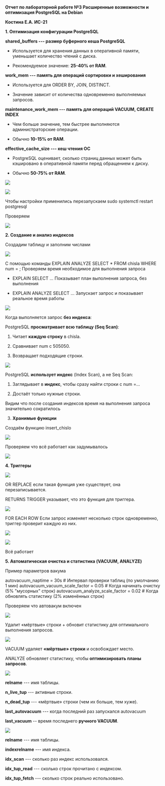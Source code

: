 **Отчет по лабораторной работе №3 Расширенные возможности и оптимизация
PostgreSQL на Debian**

**Костина Е.А. ИС-21**

**1. Оптимизация конфигурации PostgreSQL**

**shared_buffers --- размер буферного кеша PostgreSQL**

-   Используется для хранения данных в оперативной памяти, уменьшает
    количество чтений с диска.

-   Рекомендуемое значение: **25-40% от RAM**.

**work_mem --- память для операций сортировки и хеширования**

-   Используется для ORDER BY, JOIN, DISTINCT.

-   Значение зависит от количества одновременно выполняемых запросов.

**maintenance_work_mem --- память для операций VACUUM, CREATE INDEX**

-   Чем больше значение, тем быстрее выполняются администраторские
    операции.

-   Обычно **10-15% от RAM**.

**effective_cache_size --- кеш чтения ОС**

-   PostgreSQL оценивает, сколько страниц данных может быть кэшировано в
    оперативной памяти перед обращением к диску.

-   Обычно **50-75% от RAM**.

![](media/image1.png)

![](media/image2.png)

Чтобы настройки применились перезапускаем sudo systemctl restart
postgresql

Проверяем

![](media/image3.png)

**2. Создание и анализ индексов**

Создадим таблицу и заполним числами

![](media/image4.png)

С помощью команды EXPLAIN ANALYZE SELECT \* FROM chisla WHERE num = ;
Проверяем время необходимое для выполнения запроса

- EXPLAIN SELECT ...	Показывает план выполнения запроса, без выполнения

- EXPLAIN ANALYZE SELECT ...	Запускает запрос и показывает реальное время работы



![](media/image5.png)

Когда выполняется запрос **без индекса**:

PostgreSQL **просматривает всю таблицу (Seq Scan)**:

1.  Читает **каждую строку** в chisla.

2.  Сравнивает num с 505050.

3.  Возвращает подходящие строки.

![](media/image6.png)

PostgreSQL **использует индекс** (Index Scan), а не Seq Scan:

1.  Заглядывает в **индекс**, чтобы сразу найти строки с num =...

2.  Достаёт только нужные строки.

Видим что после создания индексов время на выполнения запроса
значительно сократилось




3.  **Хранимые функции**

Создаём функцию insert_chislo

![](media/image7.png)

Проверяем что всё работает как задумывалось

![](media/image8.png)

**4. Триггеры**

![](media/image9.png)

OR REPLACE если такая функция уже существует, она перезаписывается.

RETURNS TRIGGER указывает, что это функция для триггера.

![](media/image10.png)

FOR EACH ROW Если запрос изменяет несколько строк одновременно, триггер
проверит каждую из них.

![](media/image11.png)

![](media/image12.png)

Всё работает

**5. Автоматическая очистка и статистика (VACUUM, ANALYZE)**

Пример параметров вакума

autovacuum_naptime = 30s \# Интервал проверки таблиц (по умолчанию 1
мин) autovacuum_vacuum_scale_factor = 0.05 \# Когда начинать очистку (5%
\"мусорных\" строк) autovacuum_analyze_scale_factor = 0.02 \# Когда
обновлять статистику (2% изменённых строк)

Проверяем что автовакум включен

![](media/image13.png)

Удалит «мёртвые» строки + обновит статистику для оптимального выполнения
запросов.

![](media/image14.png)

VACUUM удаляет **«мёртвые» строки** и освобождает место.

ANALYZE обновляет статистику, чтобы **оптимизировать планы запросов**.

![](media/image15.png)

**relname** --- имя таблицы.

**n_live_tup** --- активные строки.

**n_dead_tup** --- «мёртвые» строки (чем их больше, тем хуже).

**last_autovacuum** --- когда последний раз запускался autovacuum

**last_vacuum** -- время последнего **ручного VACUUM**.

![](media/image16.png)

**relname** --- имя таблицы.

**indexrelname** --- имя индекса.

**idx_scan** --- сколько раз индекс использовался.

**idx_tup_read** --- сколько строк прочитано с индексом.

**idx_tup_fetch** --- сколько строк реально использовано.
